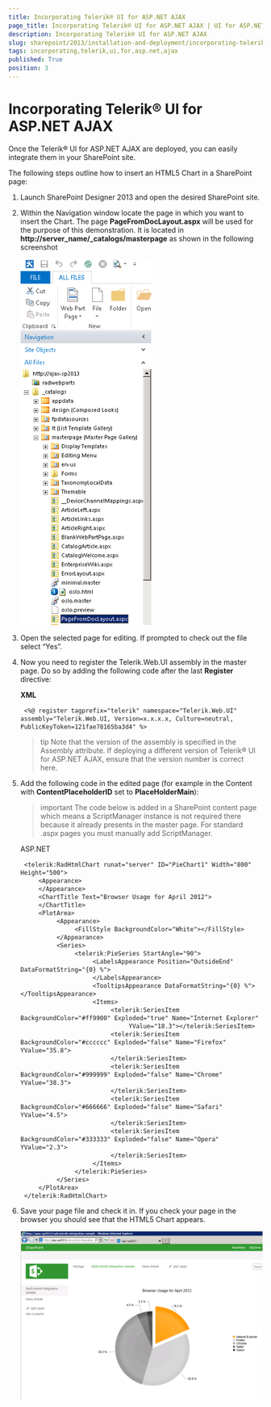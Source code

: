 ```yaml
---
title: Incorporating Telerik® UI for ASP.NET AJAX
page_title: Incorporating Telerik® UI for ASP.NET AJAX | UI for ASP.NET AJAX Documentation
description: Incorporating Telerik® UI for ASP.NET AJAX
slug: sharepoint/2013/installation-and-deployment/incorporating-telerik-ui-for-asp.net-ajax
tags: incorporating,telerik,ui,for,asp.net,ajax
published: True
position: 3
---
```


# Incorporating Telerik® UI for ASP.NET AJAX




Once the Telerik® UI for ASP.NET AJAX are deployed, you can easily integrate them in your SharePoint site.

The following steps outline how to insert an HTML5 Chart in a SharePoint page:

1. Launch SharePoint Designer 2013 and open the desired SharePoint site.

1. Within the Navigation window locate the page in which you want to insert the Chart. The page **PageFromDocLayout.aspx** will be used for the purpose of this demonstration. It is located in **http://server_name/_catalogs/masterpage** as shown in the following screenshot

	![Share Point Designer Navigation](images/SharePointDesignerNavigation.png)

1. Open the selected page for editing. If prompted to check out the file select “Yes”.

1. Now you need to register the Telerik.Web.UI assembly in the master page. Do so by adding the following code after the last **Register** directive:
	
	**XML**

		<%@ register tagprefix="telerik" namespace="Telerik.Web.UI" assembly="Telerik.Web.UI, Version=x.x.x.x, Culture=neutral, PublicKeyToken=121fae78165ba3d4" %>    


	>tip Note that the version of the assembly is specified in the Assembly attribute. If deploying a different version of Telerik® UI for ASP.NET AJAX, ensure that the version number is correct here.


1. Add the following code in the edited page (for example in the Content with **ContentPlaceholderID** set to **PlaceHolderMain**):

	>important The code below is added in a SharePoint content page which means a ScriptManager instance is not required there because it already presents in the master page. For standard .aspx pages you must manually add ScriptManager.


	ASP.NET

		<telerik:RadHtmlChart runat="server" ID="PieChart1" Width="800" Height="500">
		    <Appearance>
		    </Appearance>
		    <ChartTitle Text="Browser Usage for April 2012">
		    </ChartTitle>
		    <PlotArea>
		         <Appearance>
		              <FillStyle BackgroundColor="White"></FillStyle>
		         </Appearance>
		         <Series>
		              <telerik:PieSeries StartAngle="90">
		                   <LabelsAppearance Position="OutsideEnd" DataFormatString="{0} %">
		                   </LabelsAppearance>
		                   <TooltipsAppearance DataFormatString="{0} %"></TooltipsAppearance>
		                   <Items>
		                        <telerik:SeriesItem BackgroundColor="#ff9900" Exploded="true" Name="Internet Explorer"
		                             YValue="18.3"></telerik:SeriesItem>
		                        <telerik:SeriesItem BackgroundColor="#cccccc" Exploded="false" Name="Firefox" YValue="35.8">
		                        </telerik:SeriesItem>
		                        <telerik:SeriesItem BackgroundColor="#999999" Exploded="false" Name="Chrome" YValue="38.3">
		                        </telerik:SeriesItem>
		                        <telerik:SeriesItem BackgroundColor="#666666" Exploded="false" Name="Safari" YValue="4.5">
		                        </telerik:SeriesItem>
		                        <telerik:SeriesItem BackgroundColor="#333333" Exploded="false" Name="Opera" YValue="2.3">
		                        </telerik:SeriesItem>
		                   </Items>
		              </telerik:PieSeries>
		         </Series>
		    </PlotArea>
		</telerik:RadHtmlChart>   	


1. Save your page file and check it in. If you check your page in the browser you should see that the HTML5 Chart appears.

	![Chart In Share Point](images/ChartInSharePoint.png)

